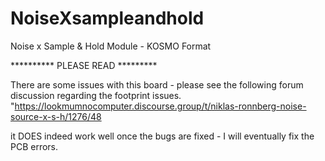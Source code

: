 # NoiseXsampleandhold
Noise x Sample &amp; Hold Module - KOSMO Format

********** PLEASE READ *********

There are some issues with this board - please see the following forum discussion regarding the footprint issues.
"https://lookmumnocomputer.discourse.group/t/niklas-ronnberg-noise-source-x-s-h/1276/48

it DOES indeed work well once the bugs are fixed - I will eventually fix the PCB errors. 
